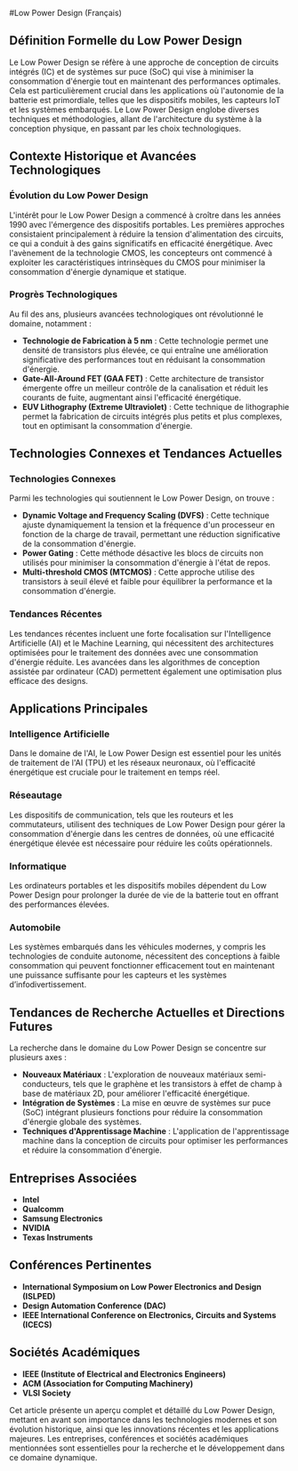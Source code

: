 #Low Power Design (Français)

## Définition Formelle du Low Power Design

Le Low Power Design se réfère à une approche de conception de circuits intégrés (IC) et de systèmes sur puce (SoC) qui vise à minimiser la consommation d'énergie tout en maintenant des performances optimales. Cela est particulièrement crucial dans les applications où l'autonomie de la batterie est primordiale, telles que les dispositifs mobiles, les capteurs IoT et les systèmes embarqués. Le Low Power Design englobe diverses techniques et méthodologies, allant de l'architecture du système à la conception physique, en passant par les choix technologiques.

## Contexte Historique et Avancées Technologiques

### Évolution du Low Power Design

L'intérêt pour le Low Power Design a commencé à croître dans les années 1990 avec l'émergence des dispositifs portables. Les premières approches consistaient principalement à réduire la tension d'alimentation des circuits, ce qui a conduit à des gains significatifs en efficacité énergétique. Avec l'avènement de la technologie CMOS, les concepteurs ont commencé à exploiter les caractéristiques intrinsèques du CMOS pour minimiser la consommation d'énergie dynamique et statique.

### Progrès Technologiques

Au fil des ans, plusieurs avancées technologiques ont révolutionné le domaine, notamment :

- **Technologie de Fabrication à 5 nm** : Cette technologie permet une densité de transistors plus élevée, ce qui entraîne une amélioration significative des performances tout en réduisant la consommation d'énergie.
- **Gate-All-Around FET (GAA FET)** : Cette architecture de transistor émergente offre un meilleur contrôle de la canalisation et réduit les courants de fuite, augmentant ainsi l'efficacité énergétique.
- **EUV Lithography (Extreme Ultraviolet)** : Cette technique de lithographie permet la fabrication de circuits intégrés plus petits et plus complexes, tout en optimisant la consommation d'énergie.

## Technologies Connexes et Tendances Actuelles

### Technologies Connexes

Parmi les technologies qui soutiennent le Low Power Design, on trouve :

- **Dynamic Voltage and Frequency Scaling (DVFS)** : Cette technique ajuste dynamiquement la tension et la fréquence d'un processeur en fonction de la charge de travail, permettant une réduction significative de la consommation d'énergie.
- **Power Gating** : Cette méthode désactive les blocs de circuits non utilisés pour minimiser la consommation d'énergie à l'état de repos.
- **Multi-threshold CMOS (MTCMOS)** : Cette approche utilise des transistors à seuil élevé et faible pour équilibrer la performance et la consommation d'énergie.

### Tendances Récentes

Les tendances récentes incluent une forte focalisation sur l'Intelligence Artificielle (AI) et le Machine Learning, qui nécessitent des architectures optimisées pour le traitement des données avec une consommation d'énergie réduite. Les avancées dans les algorithmes de conception assistée par ordinateur (CAD) permettent également une optimisation plus efficace des designs.

## Applications Principales

### Intelligence Artificielle

Dans le domaine de l'AI, le Low Power Design est essentiel pour les unités de traitement de l'AI (TPU) et les réseaux neuronaux, où l'efficacité énergétique est cruciale pour le traitement en temps réel.

### Réseautage

Les dispositifs de communication, tels que les routeurs et les commutateurs, utilisent des techniques de Low Power Design pour gérer la consommation d'énergie dans les centres de données, où une efficacité énergétique élevée est nécessaire pour réduire les coûts opérationnels.

### Informatique

Les ordinateurs portables et les dispositifs mobiles dépendent du Low Power Design pour prolonger la durée de vie de la batterie tout en offrant des performances élevées.

### Automobile

Les systèmes embarqués dans les véhicules modernes, y compris les technologies de conduite autonome, nécessitent des conceptions à faible consommation qui peuvent fonctionner efficacement tout en maintenant une puissance suffisante pour les capteurs et les systèmes d’infodivertissement.

## Tendances de Recherche Actuelles et Directions Futures

La recherche dans le domaine du Low Power Design se concentre sur plusieurs axes :

- **Nouveaux Matériaux** : L'exploration de nouveaux matériaux semi-conducteurs, tels que le graphène et les transistors à effet de champ à base de matériaux 2D, pour améliorer l'efficacité énergétique.
- **Intégration de Systèmes** : La mise en œuvre de systèmes sur puce (SoC) intégrant plusieurs fonctions pour réduire la consommation d'énergie globale des systèmes.
- **Techniques d'Apprentissage Machine** : L'application de l'apprentissage machine dans la conception de circuits pour optimiser les performances et réduire la consommation d'énergie.

## Entreprises Associées

- **Intel**
- **Qualcomm**
- **Samsung Electronics**
- **NVIDIA**
- **Texas Instruments**

## Conférences Pertinentes

- **International Symposium on Low Power Electronics and Design (ISLPED)**
- **Design Automation Conference (DAC)**
- **IEEE International Conference on Electronics, Circuits and Systems (ICECS)**

## Sociétés Académiques

- **IEEE (Institute of Electrical and Electronics Engineers)**
- **ACM (Association for Computing Machinery)**
- **VLSI Society**

Cet article présente un aperçu complet et détaillé du Low Power Design, mettant en avant son importance dans les technologies modernes et son évolution historique, ainsi que les innovations récentes et les applications majeures. Les entreprises, conférences et sociétés académiques mentionnées sont essentielles pour la recherche et le développement dans ce domaine dynamique.